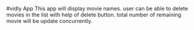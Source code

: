 #vidly App
This app will display movie names.
user can be able to delete movies in the list with help of delete button.
total number of remaining movie will be update concurrently.
